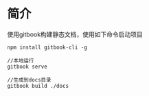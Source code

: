 # 简介

使用gitbook构建静态文档，使用如下命令启动项目

```
npm install gitbook-cli -g

//本地运行
gitbook serve

//生成到docs目录
gitbook build ./docs
```

